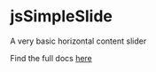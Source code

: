 jsSimpleSlide
=============

A very basic horizontal content slider

Find the full docs [here](http://jssimpleslider.konsultaner.de)
